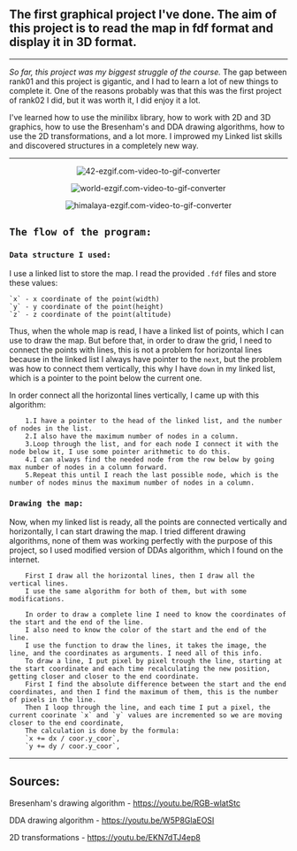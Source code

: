 ## The first graphical project I've done. The aim of this project is to read the map in fdf format and display it in 3D format.

---

_So far, this project was my biggest struggle of the course._
The gap between rank01 and this project is gigantic, and I had to learn a lot of new things to complete it.
One of the reasons probably was that this was the first project of rank02 I did, but it was worth it, I did enjoy it a lot.

I've learned how to use the minilibx library, how to work with 2D and 3D graphics, how to use the Bresenham's and DDA drawing algorithms, how to use the 2D transformations, and a lot more. I improwed my Linked list skills and discovered structures in a completely new way.

--- 

<p align="center">
  <img src="https://github.com/AshParker19/42_FdF/assets/117525743/a868aa2e-f3f9-451b-8e2a-28e62900895c" alt="42-ezgif.com-video-to-gif-converter"/>
</p>
<p align="center">
  <img src="https://github.com/AshParker19/42_FdF/assets/117525743/1f7c1f73-bd4e-4f3e-9226-b19f66697dee" alt="world-ezgif.com-video-to-gif-converter"/>
</p>
<p align="center">
  <img src="https://github.com/AshParker19/42_FdF/assets/117525743/4b5dbbe7-ef80-4997-8b7b-3372b3e88a8c" alt="himalaya-ezgif.com-video-to-gif-converter"/>
</p>



## `The flow of the program:`

### `Data structure I used:`
I use a linked list to store the map. I read the provided `.fdf` files and store these values:
```
`x` - x coordinate of the point(width)
`y` - y coordinate of the point(height)
`z` - z coordinate of the point(altitude)
```
Thus, when the whole map is read, I have a linked list of points, which I can use to draw the map.
But before that, in order to draw the grid, I need to connect the points with lines, this is not a problem for horizontal lines
because in the linked list I always have pointer to the `next`, but the problem was how to connect them vertically, this why I have 
`down` in my linked list, which is a pointer to the point below the current one.

In order connect all the horizontal lines vertically, I came up with this algorithm:
```
    1.I have a pointer to the head of the linked list, and the number of nodes in the list.
    2.I also have the maximum number of nodes in a column.
    3.Loop through the list, and for each node I connect it with the node below it, I use some pointer arithmetic to do this.
    4.I can always find the needed node from the row below by going max number of nodes in a column forward.
    5.Repeat this until I reach the last possible node, which is the number of nodes minus the maximum number of nodes in a column.
```

### `Drawing the map:`
Now, when my linked list is ready, all the points are connected vertically and horizontally, I can start drawing the map.
I tried different drawing algorithms, none of them was working perfectly with the purpose of  this project, so I used modified version of DDAs algorithm, which I found on the internet.

```
    First I draw all the horizontal lines, then I draw all the vertical lines.
    I use the same algorithm for both of them, but with some modifications.
    
    In order to draw a complete line I need to know the coordinates of the start and the end of the line.
    I also need to know the color of the start and the end of the line.
    I use the function to draw the lines, it takes the image, the line, and the coordinates as arguments. I need all of this info.
    To draw a line, I put pixel by pixel trough the line, starting at the start coordinate and each time recalculating the new position, getting closer and closer to the end coordinate.
    First I find the absolute difference between the start and the end coordinates, and then I find the maximum of them, this is the number of pixels in the line.
    Then I loop through the line, and each time I put a pixel, the current coorinate `x` and `y` values are incremented so we are moving closer to the end coordinate,
    The calculation is done by the formula: 
    `x += dx / coor.y_coor`, 
    `y += dy / coor.y_coor`, 
```

---

## Sources:

Bresenham's drawing algorithm - https://youtu.be/RGB-wlatStc

DDA drawing algorithm - https://youtu.be/W5P8GlaEOSI

2D transformations - https://youtu.be/EKN7dTJ4ep8
